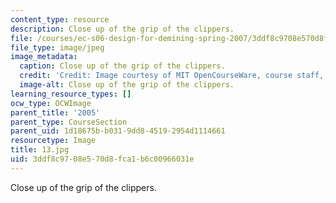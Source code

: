 ```yaml
---
content_type: resource
description: Close up of the grip of the clippers.
file: /courses/ec-s06-design-for-demining-spring-2007/3ddf8c9708e570d8fca1b6c00966031e_13.jpg
file_type: image/jpeg
image_metadata:
  caption: Close up of the grip of the clippers.
  credit: 'Credit: Image courtesy of MIT OpenCourseWare, course staff, and students.'
  image-alt: Close up of the grip of the clippers.
learning_resource_types: []
ocw_type: OCWImage
parent_title: '2005'
parent_type: CourseSection
parent_uid: 1d18675b-b031-9dd8-4519-2954d1114661
resourcetype: Image
title: 13.jpg
uid: 3ddf8c97-08e5-70d8-fca1-b6c00966031e
---
```

Close up of the grip of the clippers.

